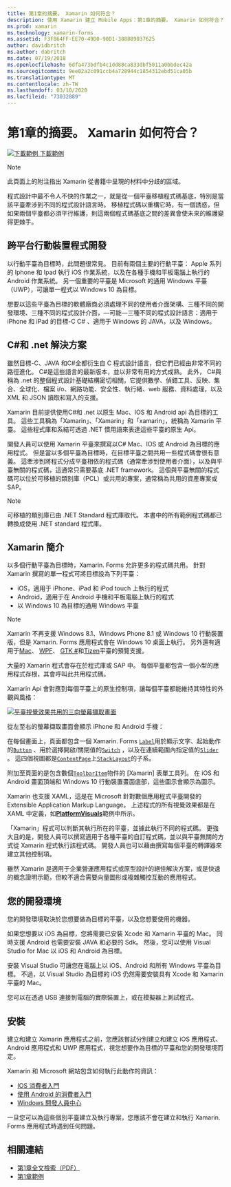```yaml
---
title: 第1章的摘要。 Xamarin 如何符合？
description: 使用 Xamarin 建立 Mobile Apps：第1章的摘要。 Xamarin 如何符合？
ms.prod: xamarin
ms.technology: xamarin-forms
ms.assetid: F3F864FF-EE70-49D0-90D1-388889037625
author: davidbritch
ms.author: dabritch
ms.date: 07/19/2018
ms.openlocfilehash: 6dfa473bdfb4c1dd88ca833dbf5011a0bbdec42a
ms.sourcegitcommit: 9ee02a2c091ccb4a728944c1854312ebd51ca05b
ms.translationtype: MT
ms.contentlocale: zh-TW
ms.lasthandoff: 03/10/2020
ms.locfileid: "73032889"
---
```

# <a name="summary-of-chapter-1-how-does-xamarinforms-fit-in"></a>第1章的摘要。 Xamarin 如何符合？

[![下載範例](~/media/shared/download.png) 下載範例](https://github.com/xamarin/xamarin-forms-book-samples/tree/master/Chapter01)

> [!NOTE]
> 此頁面上的附注指出 Xamarin 從書籍中呈現的材料中分歧的區域。

程式設計中最不令人不快的作業之一，就是從一個平臺移植程式碼基底，特別是當該平臺牽涉到不同的程式設計語言時。 移植程式碼以重構它時，有一個誘惑，但如果兩個平臺都必須平行維護，則這兩個程式碼基底之間的差異會使未來的維護變得更棘手。

## <a name="cross-platform-mobile-development"></a>跨平台行動裝置程式開發

以行動平臺為目標時，此問題很常見。 目前有兩個主要的行動平臺： Apple 系列的 Iphone 和 Ipad 執行 iOS 作業系統，以及在各種手機和平板電腦上執行的 Android 作業系統。 另一個重要的平臺是 Microsoft 的通用 Windows 平臺（UWP），可讓單一程式以 Windows 10 為目標。

想要以這些平臺為目標的軟體廠商必須處理不同的使用者介面架構、三種不同的開發環境、三種不同的程式設計介面，&mdash;可能&mdash;三種不同的程式設計語言：適用于 iPhone 和 iPad 的目標-C C# 、適用于 Windows 的 JAVA，以及 Windows。

## <a name="the-c-and-net-solution"></a>C#和 .net 解決方案

雖然目標-C、JAVA 和C#全都衍生自 C 程式設計語言，但它們已經由非常不同的路徑進化。 C#是這些語言的最新版本，並以非常有用的方式成熟。 此外， C#與稱為 .net 的整個程式設計基礎結構密切相關，它提供數學、偵錯工具、反映、集合、全球化、檔案 i/o、網路功能、安全性、執行緒、web 服務、資料處理，以及 XML 和 JSON 讀取和寫入的支援。

Xamarin 目前提供使用C#和 .net 以原生 Mac、IOS 和 Android api 為目標的工具。 這些工具稱為「Xamarin」、「Xamarin」和「xamarin」，統稱為 Xamarin 平臺。 這些程式庫和系結可透過 .NET 慣用語來表達這些平臺的原生 Api。

開發人員可以使用 Xamarin 平臺來撰寫以C# Mac、IOS 或 Android 為目標的應用程式。 但是當以多個平臺為目標時，在目標平臺之間共用一些程式碼會很有意義。 這牽涉到將程式分成平臺相依的程式碼（通常牽涉到使用者介面），以及與平臺無關的程式碼，這通常只需要基底 .NET framework。 這個與平臺無關的程式碼可以位於可移植的類別庫（PCL）或共用的專案，通常稱為共用的資產專案或 SAP。

> [!NOTE]
> 可移植的類別庫已由 .NET Standard 程式庫取代。 本書中的所有範例程式碼都已轉換成使用 .NET standard 程式庫。

## <a name="introducing-xamarinforms"></a>Xamarin 簡介

以多個行動平臺為目標時，Xamarin. Forms 允許更多的程式碼共用。 針對 Xamarin 撰寫的單一程式可將目標設為下列平臺：

- iOS，適用于 iPhone、iPad 和 iPod touch 上執行的程式
- Android，適用于在 Android 手機和平板電腦上執行的程式
- 以 Windows 10 為目標的通用 Windows 平臺

> [!NOTE]
> Xamarin 不再支援 Windows 8.1、Windows Phone 8.1 或 Windows 10 行動裝置版，但是 Xamarin. Forms 應用程式會在 Windows 10 桌面上執行。 另外還有適用于[Mac](~/xamarin-forms/platform/other/mac.md)、 [WPF](~/xamarin-forms/platform/other/wpf.md)、 [GTK #](~/xamarin-forms/platform/other/gtk.md)和[Tizen](~/xamarin-forms/platform/other/tizen.md)平臺的預覽支援。

大量的 Xamarin 程式會存在於程式庫或 SAP 中。 每個平臺都包含一個小型的應用程式存根，其會呼叫此共用程式碼。

Xamarin Api 會對應到每個平臺上的原生控制項，讓每個平臺都能維持其特性的外觀與風格：

[![平臺視覺效果共用的三向螢幕擷取畫面](images/ch01fg03-small.png "每個平臺上的 Xamarin 控制項")](images/ch01fg03-large.png#lightbox "每個平臺上的 Xamarin 控制項")

從左至右的螢幕擷取畫面會顯示 iPhone 和 Android 手機：

在每個畫面上，頁面都包含一個 Xamarin. Forms [`Label`](xref:Xamarin.Forms.Label)用於顯示文字、起始動作的[`Button`](xref:Xamarin.Forms.Button) 、用於選擇開啟/關閉值的[`Switch`](xref:Xamarin.Forms.Switch) ，以及在連續範圍內指定值的[`Slider`](xref:Xamarin.Forms.Slider) 。 這四個視圖都是[`ContentPage`](xref:Xamarin.Forms.ContentPage)上[`StackLayout`](xref:Xamarin.Forms.StackLayout)的子系。

附加至頁面的是包含數個[`ToolbarItem`](xref:Xamarin.Forms.ToolbarItem)物件的 [Xamarin] 表單工具列。 在 iOS 和 Android 畫面頂端和 Windows 10 行動裝置畫面底部，這些圖示會顯示為圖示。

Xamarin 也支援 XAML，這是在 Microsoft 針對數個應用程式平臺開發的 Extensible Application Markup Language。 上述程式的所有視覺效果都是在 XAML 中定義，如[**PlatformVisuals**](https://github.com/xamarin/xamarin-forms-book-samples/tree/master/Chapter01/PlatformVisuals)範例中所示。

「Xamarin」程式可以判斷其執行所在的平臺，並據此執行不同的程式碼。 更強大且的是，開發人員可以撰寫適用于各種平臺的自訂程式碼，並以與平臺無關的方式從 Xamarin 程式執行該程式碼。 開發人員也可以藉由撰寫每個平臺的轉譯器來建立其他控制項。

雖然 Xamarin 是適用于企業營運應用程式或原型設計的絕佳解決方案，或是快速的概念證明示範，但較不適合需要向量圖形或複雜觸控互動的應用程式。

## <a name="your-development-environment"></a>您的開發環境

您的開發環境取決於您想要做為目標的平臺，以及您想要使用的機器。

如果您想要以 iOS 為目標，您將需要已安裝 Xcode 和 Xamarin 平臺的 Mac。 同時支援 Android 也需要安裝 JAVA 和必要的 Sdk。 然後，您可以使用 Visual Studio for Mac 以 iOS 和 Android 為目標。

安裝 Visual Studio 可讓您在電腦上以 iOS、Android 和所有 Windows 平臺為目標。 不過，以 Visual Studio 為目標的 iOS 仍然需要安裝具有 Xcode 和 Xamarin 平臺的 Mac。

您可以在透過 USB 連接到電腦的實際裝置上，或在模擬器上測試程式。

## <a name="installation"></a>安裝

建立和建立 Xamarin 應用程式之前，您應該嘗試分別建立和建立 iOS 應用程式、Android 應用程式和 UWP 應用程式，視您想要作為目標的平臺和您的開發環境而定。

Xamarin 和 Microsoft 網站包含如何執行此動作的資訊：

- [IOS 消費者入門](~/ios/get-started/index.md)
- [使用 Android 的消費者入門](~/android/get-started/index.md)
- [Windows 開發人員中心](https://dev.windows.com)

一旦您可以為這些個別平臺建立及執行專案，您應該不會在建立和執行 Xamarin. Forms 應用程式時遇到任何問題。

## <a name="related-links"></a>相關連結

- [第1章全文檢索（PDF）](https://download.xamarin.com/developer/xamarin-forms-book/XamarinFormsBook-Ch01-Apr2016.pdf)
- [第1章範例](https://github.com/xamarin/xamarin-forms-book-samples/tree/master/Chapter01)
